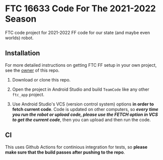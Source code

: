 # FTC 16633 Code For The 2021-2022 Season

FTC code project for 2021-2022 FF code for our state (and maybe even worlds) robot.

## Installation

For more detailed instructions on getting FTC FF setup in your own project, see the [owner](https://github.com/AlessioToniolo) of this repo.

1. Download or clone this repo.

1. Open the project in Android Studio and build `TeamCode` like any other `ftc_app` project.

1. Use Android Studio's VCS (version control system) options **in order to fetch current code**. Code is updated on other computers, so ***every time you run the robot or upload code, please use the FETCH option in VCS to get the current code***, then you can upload and then run the code.

## CI
This uses Github Actions for continious integration for tests, so **please make sure that the build passes after pushing to the repo**.
